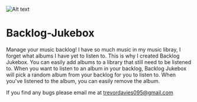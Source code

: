 ![Alt text](http://i.imgur.com/13QSkzI.png "Screenshot")

# Backlog-Jukebox
Manage your music backlog! I have so much music in my music libray, I forget what albums I have yet to listen to. This is why I created
Backlog Jukebox. You can easily add albums to a library that still need to be listened to. When you want to listen to an album in your 
backlog, Backlog Jukebox will pick a random album from your backlog for you to listen to. When you've listened to the album, you can 
easily remove the album.

If you find any bugs please email me at trevordavies095@gmail.com
